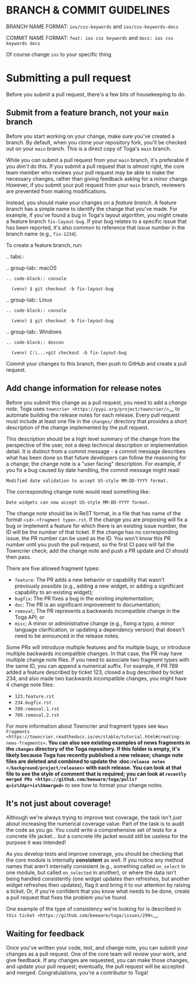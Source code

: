 BRANCH & COMMIT GUIDELINES
=========================
BRANCH NAME FORMAT:
`ios/css-keywords` and
`ios/css-keywords-docs`

COMMIT NAME FORMAT:
`feat: ios css keywords` and
`docs: ios css keywords docs`

Of course change `ios` to your specific thing.

Submitting a pull request
=========================

Before you submit a pull request, there's a few bits of housekeeping to do.

Submit from a feature branch, not your ``main`` branch
------------------------------------------------------

Before you start working on your change, make sure you've created a branch.
By default, when you clone your repository fork, you'll be checked out on
your ``main`` branch. This is a direct copy of Toga's ``main`` branch.

While you *can* submit a pull request from your ``main`` branch, it's preferable
if you *don't* do this. If you submit a pull request that is *almost* right, the
core team member who reviews your pull request may be able to make the necessary
changes, rather than giving feedback asking for a minor change. However, if you
submit your pull request from your ``main`` branch, reviewers are prevented from
making modifications.

Instead, you should make your changes on a *feature branch*. A feature branch
has a simple name to identify the change that you've made. For example, if
you've found a bug in Toga's layout algorithm, you might create a feature branch
``fix-layout-bug``. If your bug relates to a specific issue that has been
reported, it's also common to reference that issue number in the branch name
(e.g., ``fix-1234``).

To create a feature branch, run:

.. tabs::

  .. group-tab:: macOS

    .. code-block:: console

      (venv) $ git checkout -b fix-layout-bug

  .. group-tab:: Linux

    .. code-block:: console

      (venv) $ git checkout -b fix-layout-bug

  .. group-tab:: Windows

    .. code-block:: doscon

      (venv) C:\...>git checkout -b fix-layout-bug

Commit your changes to this branch, then push to GitHub and create a pull request.

Add change information for release notes
----------------------------------------

Before you submit this change as a pull request, you need to add a *change
note*. Toga uses `towncrier <https://pypi.org/project/towncrier/>`__ to automate
building the release notes for each release. Every pull request must include at
least one file in the ``changes/`` directory that provides a short description
of the change implemented by the pull request.

This description should be a high level summary of the change from the
perspective of the user, not a deep technical description or implementation
detail. It is distinct from a commit message - a commit message describes what
has been done so that future developers can follow the reasoning for a change;
the change note is a "user facing" description. For example, if you fix a bug
caused by date handling, the commit message might read:

    Modified date validation to accept US-style MM-DD-YYYY format.

The corresponding change note would read something like:

    Date widgets can now accept US-style MM-DD-YYYY format.

The change note should be in ReST format, in a file that has name of the format
``<id>.<fragment type>.rst``. If the change you are proposing will fix a bug or
implement a feature for which there is an existing issue number, the ID will be
the number of that ticket. If the change has no corresponding issue, the PR
number can be used as the ID. You won't know this PR number until you push the
pull request, so the first CI pass will fail the Towncrier check; add the change
note and push a PR update and CI should then pass.

There are five allowed fragment types:

- ``feature``: The PR adds a new behavior or capability that wasn't previously
  possible (e.g., adding a new widget, or adding a significant capability to an
  existing widget);
- ``bugfix``: The PR fixes a bug in the existing implementation;
- ``doc``: The PR is an significant improvement to documentation;
- ``removal``; The PR represents a backwards incompatible change in the Toga
  API; or
- ``misc``; A minor or administrative change (e.g., fixing a typo, a minor
  language clarification, or updating a dependency version) that doesn't need to
  be announced in the release notes.

Some PRs will introduce multiple features and fix multiple bugs, or introduce
multiple backwards incompatible changes. In that case, the PR may have multiple
change note files. If you need to associate two fragment types with the same ID,
you can append a numerical suffix. For example, if PR 789 added a feature
described by ticket 123, closed a bug described by ticket 234, and also made two
backwards incompatible changes, you might have 4 change note files:

* ``123.feature.rst``
* ``234.bugfix.rst``
* ``789.removal.1.rst``
* ``789.removal.2.rst``

For more information about Towncrier and fragment types see `News Fragments
<https://towncrier.readthedocs.io/en/stable/tutorial.html#creating-news-fragments>`__.
You can also see existing examples of news fragments in the ``changes``
directory of the Toga repository. If this folder is empty, it's likely because
Toga has recently published a new release; change note files are deleted and
combined to update the :doc:`release notes </background/project/releases>` with
each release. You can look at that file to see the style of comment that is
required; you can look at `recently merged PRs
<https://github.com/beeware/toga/pulls?q=is%3Apr+is%3Amerged>`__ to see how to
format your change notes.

It's not just about coverage!
-----------------------------

Although we're always trying to improve test coverage, the
task isn't *just* about increasing the numerical coverage value. Part of the
task is to audit the code as you go. You could write a comprehensive set of
tests for a concrete life jacket... but a concrete life jacket would still be
useless for the purpose it was intended!

As you develop tests and improve coverage, you should be checking that the
core module is internally **consistent** as well. If you notice any method
names that aren't internally consistent (e.g., something called ``on_select``
in one module, but called ``on_selected`` in another), or where the data isn't
being handled consistently (one widget updates then refreshes, but another
widget refreshes then updates), flag it and bring it to our attention by
raising a ticket. Or, if you're confident that you know what needs to be done,
create a pull request that fixes the problem you've found.

One example of the type of consistency we're looking for is described in
`this ticket <https://github.com/beeware/toga/issues/299>`__.

Waiting for feedback
--------------------

Once you've written your code, test, and change note, you can submit your
changes as a pull request. One of the core team will review your work, and
give feedback. If any changes are requested, you can make those changes, and
update your pull request; eventually, the pull request will be accepted and
merged. Congratulations, you're a contributor to Toga!
